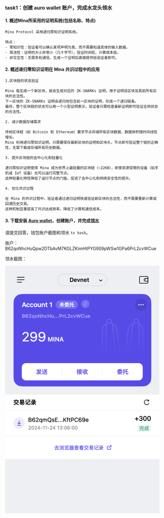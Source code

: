 
### task1：创建 auro wallet 账户，完成水龙头领水

#### 1. 概述Mina所采用的证明系统(包括名称、特点)

    Mina Protocol 采用递归零知识证明系统。

    特点：
    - 零知识性：验证者可以确认某项声明为真，而不需要知道具体的输入数据。
    - 简洁性：证明的大小非常小（几十字节），验证时间短，计算成本低。
    - 非交互性：无需多轮通信，生成一个证明后直接提供给验证者即可。

#### 2. 概述递归零知识证明在 Mina 共识过程中的应用

    1.区块链的状态验证

	Mina 每生成一个新区块，就会生成对应的 ZK-SNARKs 证明，用于证明该区块及其前所有区块的合法性。
	下一区块的 ZK-SNARKs 证明会递归地包含前一区块的证明，形成一个递归链条。
	最终，整个区块链的状态可以用一个小型证明表示，验证者只需检查最新证明即可验证全网状态的合法性。

    2. 减少数据存储需求

	传统区块链（如 Bitcoin 和 Ethereum）要求节点存储所有区块数据，数据体积随时间线性增长。
	Mina 利用递归零知识证明，只需要保存最新区块的证明和区块头，节点即可验证整个链的正确性，无需下载或存储所有历史数据。

    3. 提升区块链的去中心化和轻量化

	递归零知识证明使得 Mina 成为世界上最轻量的区块链（~22KB），即使资源受限的设备（如手机或 IoT 设备）也可以运行完整节点。
	这种轻量化特性降低了运行节点的门槛，促进了去中心化和网络安全性的提升。

    4. 优化共识过程

	在 Mina 的共识过程中，验证者通过递归证明快速验证新区块的合法性，而不需要重新计算或回溯历史交易。
	这种机制显著提高了共识达成效率，降低了计算和通信成本。

#### 3. 下载安装 [Auro wallet](https://www.aurowallet.com/download/)，创建账户，并完成[领水](https://faucet.minaprotocol.com/)

请提交回答，钱包账户截图和领水 `tx hash`。

账户：B62qoNhcHuQpw2DTbAvM7KGLZKimHtPYG9S9pWSw1GPa6PrL2cvWCue

领水截图：

![Alt text](image.png)


